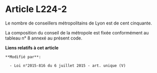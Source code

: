 # Article L224-2

Le nombre de conseillers métropolitains de Lyon est de cent cinquante. 

La composition du conseil de la métropole est fixée conformément au tableau n° 8 annexé au présent code.

**Liens relatifs à cet article**

	**Modifié par**:

	  - Loi n°2015-816 du 6 juillet 2015 - art. unique (V)

